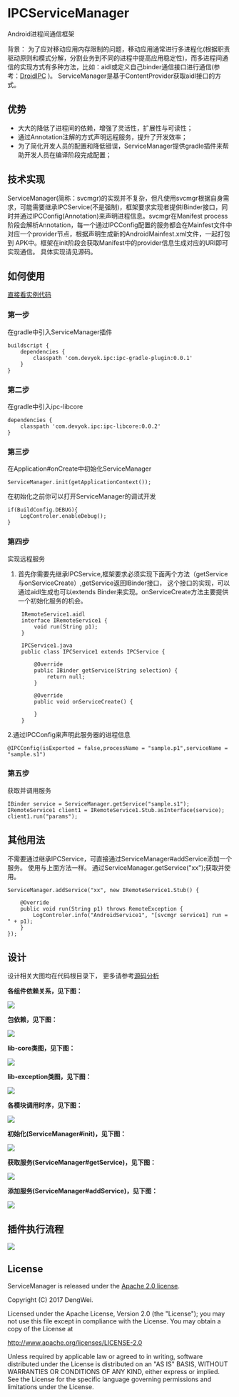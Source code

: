 # IPCServiceManager

Android进程间通信框架

背景： 为了应对移动应用内存限制的问题，移动应用通常进行多进程化(根据职责驱动原则和模式分解，分割业务到不同的进程中提高应用稳定性)，而多进程间通信的实现方式有多种方法，比如：aidl或定义自己binder通信接口进行通信(参考：[DroidIPC](https://github.com/devyok/DroidIPC) )。 ServiceManager是基于ContentProvider获取aidl接口的方式。


## 优势 ##

- 大大的降低了进程间的依赖，增强了灵活性，扩展性与可读性；
- 通过Annotation注解的方式声明远程服务，提升了开发效率；
- 为了简化开发人员的配置和降低错误，ServiceManager提供gradle插件来帮助开发人员在编译阶段完成配置；


## 技术实现 ##
ServiceManager(简称：svcmgr)的实现并不复杂，但凡使用svcmgr根据自身需求，可能需要继承IPCService(不是强制)，框架要求实现者提供IBinder接口，同时并通过IPCConfig(Annotation)来声明进程信息。svcmgr在Manifest process阶段会解析Annotation，每一个通过IPCConfig配置的服务都会在Mainfest文件中对应一个provider节点，根据声明生成新的AndroidMainfest.xml文件，一起打包到
APK中。框架在init阶段会获取Manifest中的provider信息生成对应的URI即可实现通信。 具体实现请见源码。

## 如何使用 ##
[直接看实例代码](https://github.com/devyok/ServiceManager/tree/master/ipc-sample)
### 第一步 ###
在gradle中引入ServiceManager插件

	buildscript {
	    dependencies {
	        classpath 'com.devyok.ipc:ipc-gradle-plugin:0.0.1'
	    }
	}

### 第二步 ###
在gradle中引入ipc-libcore
	
	
	dependencies {
	    classpath 'com.devyok.ipc:ipc-libcore:0.0.2'
	}
	
### 第三步 ###
在Application#onCreate中初始化ServiceManager

	ServiceManager.init(getApplicationContext());

在初始化之前你可以打开ServiceManager的调试开发

	if(BuildConfig.DEBUG){
		LogControler.enableDebug();
	}
		
### 第四步 ###
实现远程服务

1. 首先你需要先继承IPCService,框架要求必须实现下面两个方法（getService与onServiceCreate）,getService返回IBinder接口，
这个接口的实现，可以通过aidl生成也可以extends Binder来实现。onServiceCreate方法主要提供一个初始化服务的机会。
		
		IRemoteService1.aidl
		interface IRemoteService1 {
			void run(String p1);
		}	
		
		IPCService1.java
		public class IPCService1 extends IPCService {

		    @Override
		    public IBinder getService(String selection) {
		        return null;
		    }
		
		    @Override
		    public void onServiceCreate() {
		        
		    }
		}

2.通过IPCConfig来声明此服务器的进程信息
	
	@IPCConfig(isExported = false,processName = "sample.p1",serviceName = "sample.s1") 

### 第五步 ###
获取并调用服务

	IBinder service = ServiceManager.getService("sample.s1");
    IRemoteService1 client1 = IRemoteService1.Stub.asInterface(service);
	client1.run("params");


## 其他用法 ##

不需要通过继承IPCService，可直接通过ServiceManager#addService添加一个服务。 使用与上面方法一样。 通过ServiceManager.getService("xx");获取并使用。

	ServiceManager.addService("xx", new IRemoteService1.Stub() {
				
		@Override
		public void run(String p1) throws RemoteException {
			LogControler.info("AndroidService1", "[svcmgr service1] run = " + p1);
		}
	});

## 设计 ##
设计相关大图均在代码根目录下， 更多请参考[源码分析](http://blog.csdn.net/degwei)

**各组件依赖关系，见下图：**

![](https://raw.githubusercontent.com/devyok/ServiceManager/master/lib_design_component.png)

**包依赖，见下图：**

![](https://raw.githubusercontent.com/devyok/ServiceManager/master/lib_design_package.png)

**lib-core类图，见下图：**

![](https://raw.githubusercontent.com/devyok/ServiceManager/master/lib_design_class_core.png)

**lib-exception类图，见下图：**

![](https://raw.githubusercontent.com/devyok/IPCServiceManager/master/lib_design_class_exception.png)

**各模块调用时序，见下图：**

![](https://raw.githubusercontent.com/devyok/IPCServiceManager/master/lib_design_seq_module_between_communication.png)

**初始化(ServiceManager#init)，见下图：**

![](https://raw.githubusercontent.com/devyok/IPCServiceManager/master/lib_design_seq_servicemanager_init.png)

**获取服务(ServiceManager#getService)，见下图：**

![](https://raw.githubusercontent.com/devyok/ServiceManager/master/lib_design_seq_servicemanager_getservice.png)

**添加服务(ServiceManager#addService)，见下图：**

![](https://raw.githubusercontent.com/devyok/IPCServiceManager/master/lib_design_seq_servicemanager_addservice.png)

## 插件执行流程 ##
![](https://raw.githubusercontent.com/devyok/IPCServiceManager/master/plugin_design_flow.png)

## License ##
ServiceManager is released under the [Apache 2.0 license](https://github.com/devyok/ServiceManager/blob/master/LICENSE).

Copyright (C) 2017 DengWei.

Licensed under the Apache License, Version 2.0 (the "License");
you may not use this file except in compliance with the License.
You may obtain a copy of the License at

  http://www.apache.org/licenses/LICENSE-2.0

Unless required by applicable law or agreed to in writing, software
distributed under the License is distributed on an "AS IS" BASIS,
WITHOUT WARRANTIES OR CONDITIONS OF ANY KIND, either express or implied.
See the License for the specific language governing permissions and
limitations under the License.